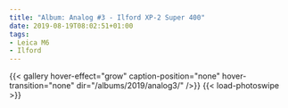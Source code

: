```yaml
---
title: "Album: Analog #3 - Ilford XP-2 Super 400"
date: 2019-08-19T08:02:51+01:00
tags:
- Leica M6
- Ilford
---
```


{{< gallery hover-effect="grow" caption-position="none" hover-transition="none" dir="/albums/2019/analog3/" />}}
{{< load-photoswipe >}}
